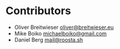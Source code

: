 
# Contributors

* Oliver Breitwieser <oliver@breitwieser.eu>
* Mike Boiko <michaelboiko@gmail.com>
* Daniel Berg <mail@roosta.sh>
